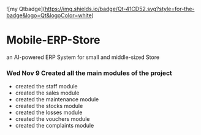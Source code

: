 !\[my Qtbadge\](https://img.shields.io/badge/Qt-41CD52.svg?style=for-the-badge&logo=Qt&logoColor=white)
# Mobile-ERP-Store
an AI-powered ERP System for small and middle-sized Store

### Wed Nov 9 Created all the main modules of the project
 - created the staff module
 - created the sales module
 - created the maintenance module
 - created the stocks module
 - created the losses module
 - created the vouchers module
 - created the complaints module
